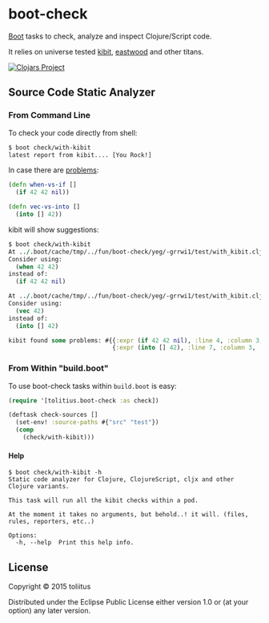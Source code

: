 # boot-check

[Boot](https://github.com/boot-clj/boot) tasks to check, analyze and inspect Clojure/Script code.

It relies on universe tested [kibit](https://github.com/jonase/kibit), 
[eastwood](https://github.com/jonase/eastwood) and other titans.

[![Clojars Project](http://clojars.org/tolitius/boot-check/latest-version.svg)](http://clojars.org/tolitius/boot-check)

## Source Code Static Analyzer

### From Command Line

To check your code directly from shell:

```bash
$ boot check/with-kibit
latest report from kibit.... [You Rock!]
```

In case there are [problems](test/test/with_kibit.clj):

```clojure
(defn when-vs-if []
  (if 42 42 nil))

(defn vec-vs-into []
  (into [] 42))
```

kibit will show suggestions:

```clojure
$ boot check/with-kibit
At ../.boot/cache/tmp/../fun/boot-check/yeg/-grrwi1/test/with_kibit.clj:4:
Consider using:
  (when 42 42)
instead of:
  (if 42 42 nil)

At ../.boot/cache/tmp/../fun/boot-check/yeg/-grrwi1/test/with_kibit.clj:7:
Consider using:
  (vec 42)
instead of:
  (into [] 42)

kibit found some problems: #{{:expr (if 42 42 nil), :line 4, :column 3, :alt (when 42 42)}
                             {:expr (into [] 42), :line 7, :column 3, :alt (vec 42)}}
```

### From Within "build.boot"

To use boot-check tasks within `build.boot` is easy:

```clojure
(require '[tolitius.boot-check :as check])

(deftask check-sources []
  (set-env! :source-paths #{"src" "test"})
  (comp
    (check/with-kibit)))
```

#### Help

```shell
$ boot check/with-kibit -h
Static code analyzer for Clojure, ClojureScript, cljx and other Clojure variants.

This task will run all the kibit checks within a pod.

At the moment it takes no arguments, but behold..! it will. (files, rules, reporters, etc..)

Options:
  -h, --help  Print this help info.
```

## License

Copyright © 2015 toliitus

Distributed under the Eclipse Public License either version 1.0 or (at
your option) any later version.
